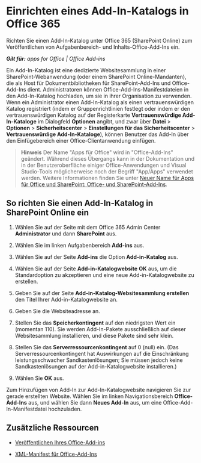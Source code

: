 
# Einrichten eines Add-In-Katalogs in Office 365
Richten Sie einen Add-In-Katalog unter Office 365 (SharePoint Online) zum Veröffentlichen von Aufgabenbereich- und Inhalts-Office-Add-Ins ein.

 _**Gilt für:** apps for Office | Office Add-ins_

Ein Add-In-Katalog ist eine dedizierte Websitesammlung in einer SharePoint-Webanwendung (oder einem SharePoint Online-Mandanten), die als Host für Dokumentbibliotheken für SharePoint-Add-Ins und Office-Add-Ins dient. Administratoren können Office-Add-Ins-Manifestdateien in den Add-In-Katalog hochladen, um sie in ihrer Organisation zu verwenden. Wenn ein Administrator einen Add-In-Katalog als einen vertrauenswürdigen Katalog registriert (indem er Gruppenrichtlinien festlegt oder indem er den vertrauenswürdigen Katalog auf der Registerkarte  **Vertrauenswürdige Add-In-Kataloge** im Dialogfeld **Optionen** angibt, und zwar über **Datei** > **Optionen** > **Sicherheitscenter** > **Einstellungen für das Sicherheitscenter** > **Vertrauenswürdige Add-In-Kataloge**), können Benutzer das Add-In über den Einfügebereich einer Office-Clientanwendung einfügen.

 >**Hinweis**  Der Name "Apps für Office" wird in "Office-Add-Ins" geändert. Während dieses Übergangs kann in der Dokumentation und in der Benutzeroberfläche einiger Office-Anwendungen und Visual Studio-Tools möglicherweise noch der Begriff "App/Apps" verwendet werden. Weitere Informationen finden Sie unter [Neuer Name für Apps für Office und SharePoint: Office- und SharePoint-Add-Ins](https://msdn.microsoft.com/de-de/library/fp161507.aspx#Anchor_2).


## So richten Sie einen Add-In-Katalog in SharePoint Online ein


1. Wählen Sie auf der Seite mit dem Office 365 Admin Center  **Administrator** und dann **SharePoint** aus.
    
2. Wählen Sie im linken Aufgabenbereich  **Add-ins** aus.
    
3. Wählen Sie auf der Seite  **Add-ins** die Option **Add-in-Katalog** aus.
    
4. Wählen Sie auf der Seite  **Add-in-Katalogwebsite** **OK** aus, um die Standardoption zu akzeptieren und eine neue Add-in-Katalogwebsite zu erstellen.
    
5. Geben Sie auf der Seite  **Add-in-Katalog-Websitesammlung erstellen** den Titel Ihrer Add-in-Katalogwebsite an.
    
6. Geben Sie die Websiteadresse an.
    
7. Stellen Sie das  **Speicherkontingent** auf den niedrigsten Wert ein (momentan 110). Sie werden Add-In-Pakete ausschließlich auf dieser Websitesammlung installieren, und diese Pakete sind sehr klein.
    
8. Stellen Sie das  **Serverressourcenkontingent** auf 0 (null) ein. (Das Serverressourcenkontingent hat Auswirkungen auf die Einschränkung leistungsschwacher Sandkastenlösungen; Sie müssen jedoch keine Sandkastenlösungen auf der Add-in-Katalogwebsite installieren.)
    
9. Wählen Sie  **OK** aus.
    
Zum Hinzufügen von Add-In zur Add-In-Katalogwebsite navigieren Sie zur gerade erstellten Website. Wählen Sie im linken Navigationsbereich  **Office-Add-Ins** aus, und wählen Sie dann **Neues Add-In** aus, um eine Office-Add-In-Manifestdatei hochzuladen.


## Zusätzliche Ressourcen



- [Veröffentlichen Ihres Office-Add-ins](../publish/publish.md)
    
- [XML-Manifest für Office-Add-Ins](../../docs/overview/add-in-manifests.md)
    
